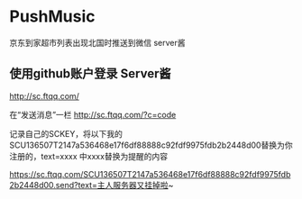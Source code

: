 # PushMusic

京东到家超市列表出现北国时推送到微信 server酱


## 使用github账户登录 Server酱
http://sc.ftqq.com/

在“发送消息”一栏 http://sc.ftqq.com/?c=code

记录自己的SCKEY，将以下我的SCU136507T2147a536468e17f6df88888c92fdf9975fdb2b2448d00替换为你注册的，text=xxxx 中xxxx替换为提醒的内容

https://sc.ftqq.com/SCU136507T2147a536468e17f6df88888c92fdf9975fdb2b2448d00.send?text=主人服务器又挂掉啦~
